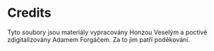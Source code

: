 # Credits
Tyto soubory jsou materiály vypracovány Honzou Veselým a poctivě zdigitalizovány Adamem Forgáčem. Za to jim patří poděkování.
